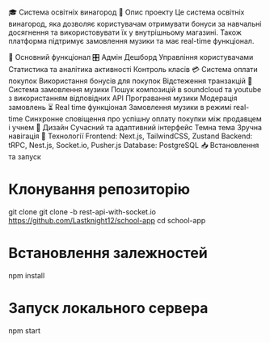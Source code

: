 🎓 Система освітніх винагород
📌 Опис проекту
Це система освітніх винагород, яка дозволяє користувачам отримувати бонуси за навчальні досягнення та використовувати їх у внутрішньому магазині. Також платформа підтримує замовлення музики та має real-time функціонал.

🚀 Основний функціонал
🎛️ Адмін Дешборд
Управління користувачами
Статистика та аналітика активності
Контроль класів
💳 Система оплати покупок
Використання бонусів для покупок
Відстеження транзакцій
🎵 Система замовлення музики
Пошук композицій в soundcloud та youtube з використанням відповідних API
Програвання музики
Модерація замовлень
⏳ Real time функціонал
Замовлення музики в режимі real-time
Синхронне сповіщення про успішну оплату покупки між продавцем і учнем
🎨 Дизайн
Сучасний та адаптивний інтерфейс
Темна тема
Зручна навігація
🔧 Технології
Frontend: Next.js, TailwindCSS, Zustand
Backend: tRPC, Nest.js, Socket.io, Pusher.js
Database: PostgreSQL
📥 Встановлення та запуск
# Клонування репозиторію
git clone git clone -b rest-api-with-socket.io https://github.com/Lastknight12/school-app
cd school-app

# Встановлення залежностей
npm install

# Запуск локального сервера
npm start
